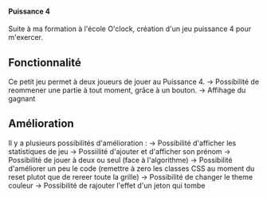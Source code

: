 #### Puissance 4  

Suite à ma formation à l'école O'clock, création d'un jeu puissance 4 pour m'exercer.

## Fonctionnalité

Ce petit jeu permet à deux joueurs de jouer au Puissance 4.
-> Possibilité de reommener une partie à tout moment, grâce à un bouton.
-> Affihage du gagnant

## Amélioration

Il y a plusieurs possibilités d'amélioration :
-> Possibilité d'afficher les statistiques de jeu
-> Possiilité d'ajouter et d'afficher son prénom
-> Possibilité de jouer à deux ou seul (face à l'algorithme)
-> Possibilité d'améliorer un peu le code (remettre à zero les classes CSS au moment du reset plutot que de rereer toute la grille)
-> Possibilité de changer le theme couleur
-> Possibilité de rajouter l'effet d'un jeton qui tombe
